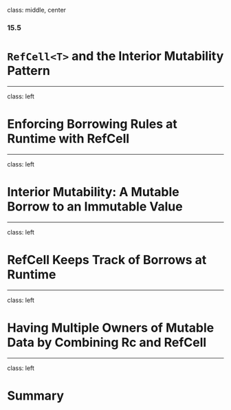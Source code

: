 class: middle, center

### 15.5

# `RefCell<T>` and the Interior Mutability Pattern

---

class: left

# Enforcing Borrowing Rules at Runtime with RefCell<T>

---

class: left

# Interior Mutability: A Mutable Borrow to an Immutable Value

---

class: left

# RefCell<T> Keeps Track of Borrows at Runtime

---

class: left

# Having Multiple Owners of Mutable Data by Combining Rc<T> and RefCell<T>

---

class: left

# Summary

